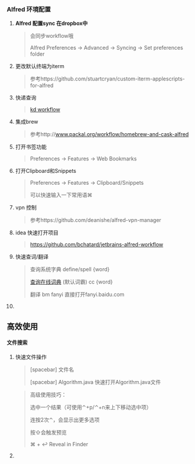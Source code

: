 ### Alfred 环境配置

1. **Alfred 配置sync 在dropbox中**

   > 会同步workflow哦
   >
   > Alfred Preferences -> Advanced -> Syncing -> Set preferences folder

2. 更改默认终端为iterm

   > 参考https://github.com/stuartcryan/custom-iterm-applescripts-for-alfred

3. 快递查询

   > [kd workflow](https://github.com/roylez/alfred_kuaidi/releases)

4. 集成brew 

   > 参考http://www.packal.org/workflow/homebrew-and-cask-alfred

5. 打开书签功能

   > Preferences -> Features -> Web Bookmarks 

6. 打开Clipboard和Snippets

   > Preferences -> Features -> Clipboard/Snippets
   >
   > 可以快速输入一下常用语⌘ 

7. vpn 控制

   > 参考https://github.com/deanishe/alfred-vpn-manager

8. idea 快速打开项目

   > https://github.com/bchatard/jetbrains-alfred-workflow

9. 快速查词/翻译

   > 查询系统字典 define/spell {word}
   >
   > [查询在线词典](https://github.com/liberize/alfred-dict-workflow) (默认词霸) cc {word} 
   >
   > 翻译 bm fanyi 直接打开fanyi.baidu.com

10. 







## 高效使用

#### 文件搜索

1. 快速文件操作

   > [spacebar] 文件名
   >
   > [spacebar] Algorithm.java 快速打开Algorithm.java文件

   > 高级使用技巧：
   >
   > 选中一个结果（可使用⌃+p/⌃+n来上下移动选中项）
   >
   > 连按2次⌃，会显示出更多选项
   >
   > 按⇧会触发预览
   >
   > ⌘ + ↩︎ Reveal in Finder

2. 



